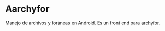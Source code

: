 # Aarchyfor
Manejo de archivos y foráneas en Android. Es un front end para [archyfor](https://github.com/gilpgnet/archyfor).
